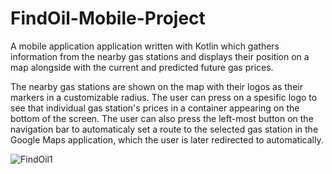 # FindOil-Mobile-Project

A mobile application application written with Kotlin which gathers information from the nearby gas stations and displays their position on a map alongside with the current and predicted future gas prices.

The nearby gas stations are shown on the map with their logos as their markers in a customizable radius. The user can press on a spesific logo to see that individual gas station's prices in a container appearing on the bottom of the screen. The user can also press the left-most button on the navigation bar to automaticaly set a route to the selected gas station in the Google Maps application, which the user is later redirected to automatically.

![FindOil1](https://user-images.githubusercontent.com/45015835/187027619-f0f5cc11-34e8-4163-8349-6e077a19bc95.PNG)
